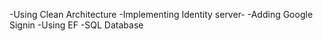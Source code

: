-Using Clean Architecture
-Implementing Identity server-
-Adding Google Signin
-Using EF
-SQL Database
